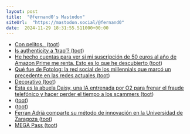 ```yaml
---
layout: post
title:  "@fernand0's Mastodon"
siteUrl:  "https://mastodon.social/@fernand0"
date:  2024-11-29 18:31:55.511000+00:00
---
```

*  [Con pelitos.  ](https://avecesunafoto.wordpress.com/2024/11/29/con-pelitos) ([toot](https://mastodon.social/@fernand0/113567669649916592))
*  [Is authenticity a ‘trap’? ](https://dougbelshaw.com/blog/2024/11/19/is-authenticity-a-trap) ([toot](https://mastodon.social/@fernand0/113567587267151644))
*  [He hecho cuentas para ver si mi suscripción de 50 euros al año de Amazon Prime me renta. Esto es lo que he descubierto ](https://www.genbeta.com/a-fondo/he-hecho-cuentas-para-ver-mi-suscripcion-50-euros-al-ano-amazon-prime-me-renta-esto-que-he-descubiert) ([toot](https://mastodon.social/@fernand0/113567426439324474))
*  [Qué fue de Fotolog: la red social de los millennials que marcó un precedente en las redes actuales ](https://www.genbeta.com/a-fondo/que-fue-fotolog-red-social-millennials-que-se-rindio-a-instagram-nueva-tecnologi) ([toot](https://mastodon.social/@fernand0/113567185127187100))
*  [Decorativo ](https://www.flickr.com/photos/fernand0/54147735142) ([toot](https://mastodon.social/@fernand0/113566985860313700))
*  [Esta es la abuela Daisy, una IA entrenada por O2 para frenar el fraude telefónico y hacer perder el tiempo a los scammers ](https://bandaancha.eu/articulos/esta-abuela-daisy-ia-entrenada-o2-frenar-1114) ([toot](https://mastodon.social/@fernand0/113566983538265209))
*  [ ](https://masto.ai/@trinux) ([toot](https://mastodon.social/@fernand0/113566612819549025))
*  [ ](https://mastodon.social/users/fernand0/statuses/113566611770912888/activity) ([toot](https://mastodon.social/users/fernand0/statuses/113566611770912888/activity))
*  [Ferran Adrià comparte su método de innovación en la Universidad de Zaragoza ](https://www.ondacero.es/emisoras/aragon/noticias/ferran-adria-comparte-metodo-innovacion-universidad-zaragoza_2024112567446c2e488d69000107ea2d.htm) ([toot](https://mastodon.social/@fernand0/113566225739963175))
*  [MEGA Pass ](https://mega.io/es/pas) ([toot](https://mastodon.social/@fernand0/113566073371985893))
